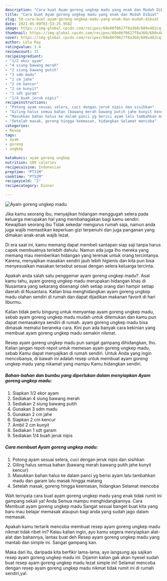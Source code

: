 ```yaml
---
description: "Cara buat Ayam goreng ungkep madu yang enak dan Mudah Dibuat"
title: "Cara buat Ayam goreng ungkep madu yang enak dan Mudah Dibuat"
slug: 58-cara-buat-ayam-goreng-ungkep-madu-yang-enak-dan-mudah-dibuat
date: 2021-05-09T03:53:25.958Z
image: https://img-global.cpcdn.com/recipes/68e86f0627f8a360/680x482cq70/ayam-goreng-ungkep-madu-foto-resep-utama.jpg
thumbnail: https://img-global.cpcdn.com/recipes/68e86f0627f8a360/680x482cq70/ayam-goreng-ungkep-madu-foto-resep-utama.jpg
cover: https://img-global.cpcdn.com/recipes/68e86f0627f8a360/680x482cq70/ayam-goreng-ungkep-madu-foto-resep-utama.jpg
author: Lola Ray
ratingvalue: 3.4
reviewcount: 15
recipeingredient:
- "1/2 ekor ayam"
- "4 siung bawang merah"
- "2 siung bawang putih"
- "3 sdm madu"
- "2 cm jahe"
- "2 cm kencur"
- "2 cm kunyit"
- "1 sdt garam"
- "1/4 buah jeruk nipis"
recipeinstructions:
- "Potong ayam sesuai selera, cuci dengan jeruk nipis dan sisihkan"
- "Giling halus semua bahan (bawang merah bawang putih jahe kunyit kencur)"
- "Masukkan bahan halus ke dalam panci yg berisi ayam lalu tambahkan madu dan garam lalu masak hingga matang"
- "Setelah masak, goreng hingga keemasan, hidangkan Selamat mencoba"
categories:
- Resep
tags:
- ayam
- goreng
- ungkep

katakunci: ayam goreng ungkep 
nutrition: 109 calories
recipecuisine: Indonesian
preptime: "PT31M"
cooktime: "PT52M"
recipeyield: "2"
recipecategory: Dinner

---
```



![Ayam goreng ungkep madu](https://img-global.cpcdn.com/recipes/68e86f0627f8a360/680x482cq70/ayam-goreng-ungkep-madu-foto-resep-utama.jpg)

Jika kamu seorang ibu, menyajikan hidangan menggugah selera pada keluarga merupakan hal yang membahagiakan bagi kamu sendiri. Kewajiban seorang ibu Tidak sekedar mengurus rumah saja, namun anda juga wajib memastikan keperluan gizi terpenuhi dan juga panganan yang dimakan anak-anak wajib lezat.

Di era  saat ini, kamu memang dapat membeli santapan siap saji tanpa harus capek membuatnya terlebih dahulu. Namun ada juga lho mereka yang memang mau memberikan hidangan yang terenak untuk orang tercintanya. Karena, menyajikan masakan sendiri jauh lebih higienis dan kita pun bisa menyesuaikan masakan tersebut sesuai dengan selera keluarga tercinta. 



Apakah anda salah satu penggemar ayam goreng ungkep madu?. Asal kamu tahu, ayam goreng ungkep madu merupakan hidangan khas di Nusantara yang sekarang disenangi oleh setiap orang dari hampir setiap daerah di Nusantara. Kalian bisa menghidangkan ayam goreng ungkep madu olahan sendiri di rumah dan dapat dijadikan makanan favorit di hari liburmu.

Kalian tidak perlu bingung untuk menyantap ayam goreng ungkep madu, sebab ayam goreng ungkep madu mudah untuk ditemukan dan kamu pun dapat memasaknya sendiri di rumah. ayam goreng ungkep madu bisa dimasak memalui beraneka cara. Kini pun ada banyak cara kekinian yang membuat ayam goreng ungkep madu semakin nikmat.

Resep ayam goreng ungkep madu pun sangat gampang dihidangkan, lho. Kalian jangan repot-repot untuk memesan ayam goreng ungkep madu, sebab Kamu dapat menyajikan di rumah sendiri. Untuk Anda yang ingin mencobanya, di bawah ini adalah resep untuk membuat ayam goreng ungkep madu yang nikamat yang mampu Kamu hidangkan sendiri.

<!--inarticleads1-->

##### Bahan-bahan dan bumbu yang diperlukan dalam menyiapkan Ayam goreng ungkep madu:

1. Siapkan 1/2 ekor ayam
1. Sediakan 4 siung bawang merah
1. Sediakan 2 siung bawang putih
1. Gunakan 3 sdm madu
1. Gunakan 2 cm jahe
1. Siapkan 2 cm kencur
1. Ambil 2 cm kunyit
1. Sediakan 1 sdt garam
1. Sediakan 1/4 buah jeruk nipis




<!--inarticleads2-->

##### Cara membuat Ayam goreng ungkep madu:

1. Potong ayam sesuai selera, cuci dengan jeruk nipis dan sisihkan
1. Giling halus semua bahan (bawang merah bawang putih jahe kunyit kencur)
1. Masukkan bahan halus ke dalam panci yg berisi ayam lalu tambahkan madu dan garam lalu masak hingga matang
1. Setelah masak, goreng hingga keemasan, hidangkan Selamat mencoba




Wah ternyata cara buat ayam goreng ungkep madu yang enak tidak rumit ini gampang sekali ya! Anda Semua mampu menghidangkannya. Cara Membuat ayam goreng ungkep madu Sangat sesuai banget buat kita yang baru mau belajar memasak ataupun bagi anda yang sudah jago dalam memasak.

Apakah kamu tertarik mencoba membuat resep ayam goreng ungkep madu nikmat tidak ribet ini? Kalau kalian ingin, ayo kamu segera menyiapkan alat-alat dan bahannya, lantas buat deh Resep ayam goreng ungkep madu yang mantab dan simple ini. Sangat gampang kan. 

Maka dari itu, daripada kita berfikir lama-lama, ayo langsung aja sajikan resep ayam goreng ungkep madu ini. Dijamin kalian gak akan nyesel sudah buat resep ayam goreng ungkep madu lezat simple ini! Selamat mencoba dengan resep ayam goreng ungkep madu nikmat tidak rumit ini di rumah sendiri,ya!.

